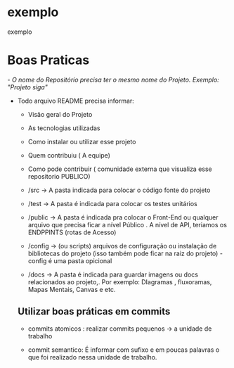 # exemplo
exemplo

# Boas Praticas
*- O nome do Repositório precisa ter o mesmo nome do Projeto. Exemplo: "Projeto siga"*

- Todo arquivo README precisa informar: 
  - Visão geral do Projeto
  - As tecnologias utilizadas
  - Como instalar ou utilizar esse projeto
  - Quem contribuiu ( A equipe)
  - Como pode contribuir ( comunidade externa que visualiza esse repositorio PUBLICO)




  - /src -> A pasta indicada para colocar o código fonte do projeto
  - /test -> A pasta é indicada para colocar os testes unitários
  - /public -> A pasta é indicada pra colocar o Front-End ou qualquer arquivo que precisa ficar a nível Público . A nível de API, teriamos os ENDPPINTS (rotas de Acesso)
  - /config -> (ou scripts) arquivos de configuração ou instalação de bibliotecas do projeto (isso também pode ficar na raiz do projeto) - config é uma pasta opicional
  - /docs -> A pasta é indicada para guardar imagens ou docs relacionados ao projeto,. Por exemplo: DIagramas , fluxoramas, Mapas Mentais, Canvas e etc.

  ## Utilizar boas práticas em commits
  - commits atomicos :  realizar commits pequenos -> a unidade de trabalho

  - commit semantico: É informar com sufixo e em poucas palavras o que foi realizado nessa unidade de trabalho.
  



